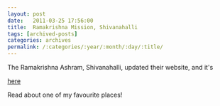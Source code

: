 ```yaml
---
layout: post
date:	2011-03-25 17:56:00
title:  Ramakrishna Mission, Shivanahalli
tags: [archived-posts]
categories: archives
permalink: /:categories/:year/:month/:day/:title/
---
```

The Ramakrishna Ashram, Shivanahalli, updated their website, and it's

<a href="http://www.rkmission-shivanahalli.org/"> here </a>

Read about one of my favourite places!
